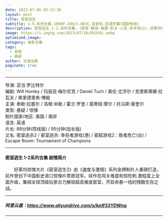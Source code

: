 ```yaml
---
date: 2023-07-05 03:22:36
layout: post
title: 密室逃生
subtitle: 1-5.系列合集.1080P.10bit.HEVC.双音轨.双语字幕(国配特效) 
description: 密室逃生.1-2.系列合集.（密室·解谜·推理·机关·人性·步步惊心）。好莱坞惊悚大片《密室逃生2》由《速度与激情》系列金牌制片人重磅打造，前作曾创下中国影史进口惊悚片票房冠军...
image: https://i.imgtg.com/2023/07/26/Oh3XUi.webp
optimized_image: 
category: 电影合集
tags:
  - 惊悚
  - 悬疑
author: 对酒当歌
paginate: true
---
```



---

导演: 亚当·罗比特尔  
编剧: Will Honley / 玛丽亚·梅尔尼克 / Daniel Tuch / 奥伦·尤济尔 / 克里斯蒂娜·拉瓦夫 / 弗里德里希·博姆  
主演: 泰勒·拉塞尔 / 洛根·米勒 / 霍兰·罗登 / 茵蒂娅·摩尔 / 托马斯·康奎尔  
类型: 悬疑 / 惊悚  
制片国家/地区: 美国 / 南非  
语言: 英语  
片长: 88分钟(院线版) / 95分钟(加长版)  
又名: 密室逃杀2 / 密室逃杀: 幸存者游戏(港) / 密弑游戏2：胜者危亡(台) / Escape Room: Tournament of Champions  

---

#### 密室逃生 1-2系列合集 剧情简介

　　好莱坞惊悚大片《密室逃生2》由《速度与激情》系列金牌制片人重磅打造，前作曾创下中国影史进口惊悚片票房冠军。续作在闯关难度和惊险刺.激程度上全面升级，集结全球顶级玩家合力解锁超高难度密室，开启命悬一线的残酷生存之战。

---

##### 阿里云盘：<https://www.aliyundrive.com/s/kpff33YDWng>

---
